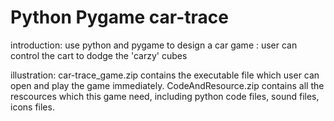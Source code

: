 # Python Pygame car-trace

introduction:
use python and pygame to design a car game : user can control the cart to dodge the 'carzy' cubes

illustration:
car-trace_game.zip contains the executable file which user can open and play the game immediately. 
CodeAndResource.zip contains all the rescources which this game need, including python code files, sound files, icons files.
